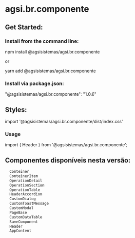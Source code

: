 # agsi.br.componente


## Get Started:

### Install from the command line:
npm install @agsisistemas/agsi.br.componente

or

yarn add @agsisistemas/agsi.br.componente

### Install via package.json:
"@agsisistemas/agsi.br.componente": "1.0.6"

## Styles:
import '@agsisistemas/agsi.br.componente/dist/index.css'

### Usage
import { Header } from '@agsisistemas/agsi.br.componente';

## Componentes disponíveis nesta versão:


```python
  Conteiner
  ConteinerItem
  OperationDetail
  OperationSection
  OperationTable   
  HeaderAccordion
  CustomDialog
  CustomToastMessage
  CustomModal
  PageBase
  CustomDataTable
  SaveComponent
  Header
  AppContent
  ```
 
